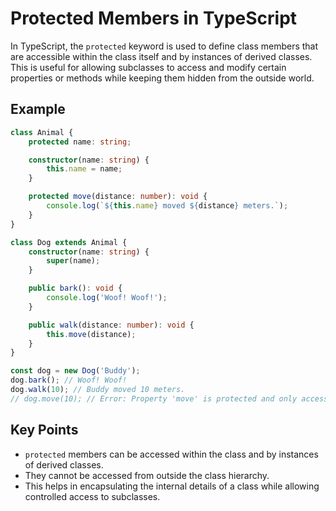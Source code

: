 # Protected Members in TypeScript

In TypeScript, the `protected` keyword is used to define class members that are accessible within the class itself and by instances of derived classes. This is useful for allowing subclasses to access and modify certain properties or methods while keeping them hidden from the outside world.

## Example

```typescript
class Animal {
    protected name: string;

    constructor(name: string) {
        this.name = name;
    }

    protected move(distance: number): void {
        console.log(`${this.name} moved ${distance} meters.`);
    }
}

class Dog extends Animal {
    constructor(name: string) {
        super(name);
    }

    public bark(): void {
        console.log('Woof! Woof!');
    }

    public walk(distance: number): void {
        this.move(distance);
    }
}

const dog = new Dog('Buddy');
dog.bark(); // Woof! Woof!
dog.walk(10); // Buddy moved 10 meters.
// dog.move(10); // Error: Property 'move' is protected and only accessible within class 'Animal' and its subclasses.
```

## Key Points

- `protected` members can be accessed within the class and by instances of derived classes.
- They cannot be accessed from outside the class hierarchy.
- This helps in encapsulating the internal details of a class while allowing controlled access to subclasses.
